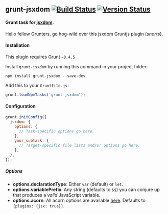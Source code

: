 ## grunt-jsxdom [![Build Status](https://travis-ci.org/treycordova/grunt-jsxdom.svg?branch=master)](https://travis-ci.org/treycordova/grunt-jsxdom) [![Version Status](https://img.shields.io/npm/v/grunt-jsxdom.svg)](https://www.npmjs.org/package/grunt-jsxdom)
#### Grunt task for [jsxdom](https://github.com/treycordova/jsxdom).
Hello fellow Grunters, go hog-wild over this jsxdom Gruntjs plugin (*snorts*).

#### Installation
This plugin requires Grunt `~0.4.5`

Install `grunt-jsxdom` by running this command in your project folder:
```shell
npm install grunt-jsxdom --save-dev
```

Add this to your `Gruntfile.js`:
```js
grunt.loadNpmTasks('grunt-jsxdom');
```

#### Configuration
```js
grunt.initConfig({
  jsxdom: {
    options: {
      // Task-specific options go here.
    },
    your_subtask: {
      // Target-specific file lists and/or options go here.
    },
  },
});
```

##### Options
- **options.declarationType**: Either `var` (default) or `let`.
- **options.variablePrefix**: Any string (defaults to `$$`) you can conjure up that produces a _valid_ JavaScript variable.
- **options.acorn**: All acorn options are available [here](https://github.com/ternjs/acorn#main-parser). Defaults to `{plugins: {jsx: true}}`.
